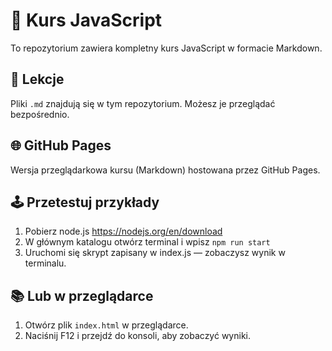 # 📘 Kurs JavaScript

To repozytorium zawiera kompletny kurs JavaScript w formacie Markdown.

## 📄 Lekcje

Pliki `.md` znajdują się w tym repozytorium. Możesz je przeglądać bezpośrednio.


## 🌐 GitHub Pages

Wersja przeglądarkowa kursu (Markdown) hostowana przez GitHub Pages.



## 🕹️ Przetestuj przykłady

1. Pobierz node.js https://nodejs.org/en/download
2. W głównym katalogu otwórz terminal i wpisz `npm run start` 
3. Uruchomi się skrypt zapisany w index.js — zobaczysz wynik w terminalu.

## 📚 Lub w przeglądarce

1. Otwórz plik `index.html` w przeglądarce.
2. Naciśnij F12 i przejdź do konsoli, aby zobaczyć wyniki.